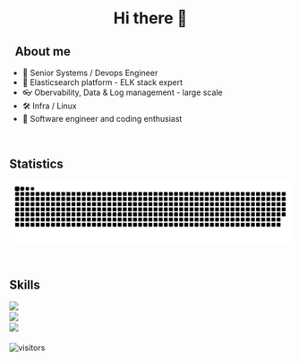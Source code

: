 <h1 align="center"> Hi there 👋 </h1>

<h2 align="left" font-weight="bold">&nbsp;&nbsp;About me</h2>

<ul>
  <li>💼 Senior Systems / Devops Engineer </li>
  <li>📖 Elasticsearch platform - ELK stack expert</li>
  <li>👓 Obervability, Data & Log management - large scale</li>
  <li>🛠️ Infra / Linux </li>
  <li>🎨 Software engineer and coding enthusiast</li>
</ul>
<br>

<h2>Statistics</h2>
<!--<p align="center"><img align="center" height="165px" src="https://github-readme-stats.vercel.app/api?username=mashb1t&count_private=true&show_icons=true&theme=tokyonight" /><img align="center" height="165px" src="https://github-readme-stats.vercel.app/api/top-langs/?username=mashb1t&layout=compact&theme=aura&langs_count=9" />
</p>-->
<p align="center">
  <picture>
    <source media="(prefers-color-scheme: dark)" srcset="https://raw.githubusercontent.com/magorbalassy/magorbalassy/snake/github-contribution-grid-snake-dark.svg" />
    <source media="(prefers-color-scheme: light)" srcset="https://raw.githubusercontent.com/magorbalassy/magorbalassy/snake/github-contribution-grid-snake-light.svg" />
    <img alt="github-snake" src="https://raw.githubusercontent.com/magorbalassy/magorbalassy/snake/github-contribution-grid-snake-dark.svg" />
  </picture>
</p>

<br>


<h2 align="left">Skills</h2>

<img src="https://skillicons.dev/icons?i=linux,elasticsearch,terraform,ansible,docker,kafka,prometheus" /><br>
<img src="https://skillicons.dev/icons?i=py,flask,bash,regex,nginx,html,css,js,nodejs,ts,angular,materialui" /><br>
<img src="https://skillicons.dev/icons?i=git,github,githubactions,gitlab,postman,vim,vscode,md" /><br>
<br>
![visitors](https://visitor-badge.laobi.icu/badge?page_id=magorbalassy.magorbalassy.visitor-badge)
<!--
**magorbalassy/magorbalassy** is a ✨ _special_ ✨ repository because its `README.md` (this file) appears on your GitHub profile.

Here are some ideas to get you started:

- 🔭 I’m currently working on ...
- 🌱 I’m currently learning ...
- 👯 I’m looking to collaborate on ...
- 🤔 I’m looking for help with ...
- 💬 Ask me about ...
- 📫 How to reach me: ...
- 😄 Pronouns: ...
- ⚡ Fun fact: ...
-->
